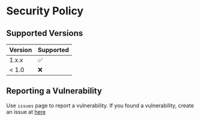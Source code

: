 # Security Policy

## Supported Versions

| Version | Supported          |
| ------- | ------------------ |
| 1.x.x   | :white_check_mark: |
| &lt; 1.0   | :x:                |

## Reporting a Vulnerability

Use `issues` page to report a vulnerability. If you found a vulnerability, create an issue at [here](https://github.com/aiocat/request/issues/new)
